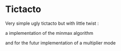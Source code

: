 # Tictacto

Very simple ugly tictacto but with little twist :

a implementation of the minmax algorithm

and for the futur implementation of a multiplier mode
